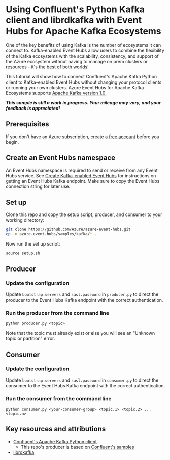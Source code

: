 # Using Confluent's Python Kafka client and librdkafka with Event Hubs for Apache Kafka Ecosystems

One of the key benefits of using Kafka is the number of ecosystems it can connect to. Kafka-enabled Event Hubs allow users to combine the flexibility of the Kafka ecosystems with the scalability, consistency, and support of the Azure ecosystem without having to manage on prem clusters or resources - it's the best of both worlds!

This tutorial will show how to connect Confluent's Apache Kafka Python client to Kafka-enabled Event Hubs without changing your protocol clients or running your own clusters. Azure Event Hubs for Apache Kafka Ecosystems supports [Apache Kafka version 1.0.](https://kafka.apache.org/10/documentation.html)

***This sample is still a work in progress. Your mileage may vary, and your feedback is appreciated!***

## Prerequisites

If you don't have an Azure subscription, create a [free account](https://azure.microsoft.com/en-us/free/?ref=microsoft.com&utm_source=microsoft.com&utm_medium=docs&utm_campaign=visualstudio) before you begin.

## Create an Event Hubs namespace

An Event Hubs namespace is required to send or receive from any Event Hubs service. See [Create Kafka-enabled Event Hubs](https://docs.microsoft.com/en-us/azure/event-hubs/event-hubs-create-kafka-enabled) for instructions on getting an Event Hubs Kafka endpoint. Make sure to copy the Event Hubs connection string for later use.

## Set up

Clone this repo and copy the setup script, producer, and consumer to your working directory:

```bash
git clone https://github.com/Azure/azure-event-hubs.git
cp -n azure-event-hubs/samples/kafka/* .
```

Now run the set up script:

```shell
source setup.sh
```

## Producer

### Update the configuration

Update `bootstrap.servers` and `sasl.password` in `producer.py` to direct the producer to the Event Hubs Kafka endpoint with the correct authentication.

### Run the producer from the command line
 
```shell 
python producer.py <topic>
```

Note that the topic must already exist or else you will see an "Unknown topic or partition" error.

## Consumer

### Update the configuration

Update `bootstrap.servers` and `sasl.password` in `consumer.py` to direct the consumer to the Event Hubs Kafka endpoint with the correct authentication.

### Run the consumer from the command line

```shell
python consumer.py <your-consumer-group> <topic.1> <topic.2> ... <topic.n> 
```

## Key resources and attributions

* [Confluent's Apache Kafka Python client](https://github.com/confluentinc/confluent-kafka-python)
	* This repo's producer is based on [Confluent's samples](https://github.com/confluentinc/confluent-kafka-python/tree/master/examples)
* [librdkafka](https://github.com/edenhill/librdkafka)
